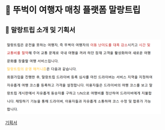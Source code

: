 # 🚀 뚜벅이 여행자 매칭 플랫폼 말랑트립
## 📜 말랑트립 소개 및 기획서
![프로젝트 소개 이미지](https://github.com/ajounicemedia/MalangTrip/blob/main/%ED%94%84%EB%A1%9C%EC%A0%9D%ED%8A%B8%EC%84%A4%EB%AA%85.PNG)  

[기획서](https://github.com/ajounicemedia/MalangTrip/blob/main/%EB%A7%90%EB%9E%91%ED%8A%B8%EB%A6%BD%20%EA%B8%B0%ED%9A%8D%EC%84%9C.pdf) 
